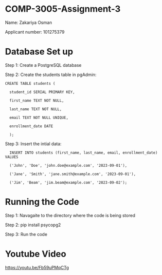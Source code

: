 # COMP-3005-Assignment-3
Name: Zakariya Osman

Applicant number: 101275379 

# Database Set up
Step 1: Create a PostgreSQL database

Step 2: Create the students table in pgAdmin:

    CREATE TABLE students (
  
      student_id SERIAL PRIMARY KEY,
      
      first_name TEXT NOT NULL,
      
      last_name TEXT NOT NULL,
      
      email TEXT NOT NULL UNIQUE,
      
      enrollment_date DATE
      
      );

Step 3: Insert the intial data:

      INSERT INTO students (first_name, last_name, email, enrollment_date) VALUES
      
      ('John', 'Doe', 'john.doe@example.com', '2023-09-01'),
      
      ('Jane', 'Smith', 'jane.smith@example.com', '2023-09-01'),
      
      ('Jim', 'Beam', 'jim.beam@example.com', '2023-09-02');


# Running the Code
Step 1: Navagaite to the directory where the code is being stored

Step 2: pip install psycopg2

Step 3: Run the code


# Youtube Video
https://youtu.be/Fb59uPMqCTg
